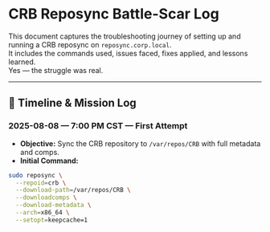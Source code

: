 # CRB Reposync Battle-Scar Log

This document captures the troubleshooting journey of setting up and running a CRB reposync on `reposync.corp.local`.  
It includes the commands used, issues faced, fixes applied, and lessons learned.  
Yes — the struggle was real.  

---

## 📅 Timeline & Mission Log

### **2025-08-08 — 7:00 PM CST — First Attempt**
- **Objective:** Sync the CRB repository to `/var/repos/CRB` with full metadata and comps.
- **Initial Command:**
```bash
sudo reposync \
  --repoid=crb \
  --download-path=/var/repos/CRB \
  --downloadcomps \
  --download-metadata \
  --arch=x86_64 \
  --setopt=keepcache=1

